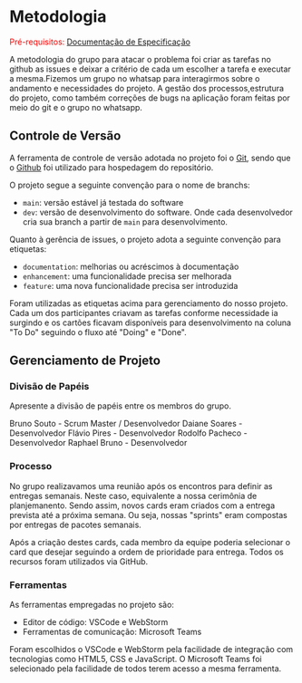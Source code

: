 
# Metodologia

<span style="color:red">Pré-requisitos: <a href="2-Especificação do Projeto.md"> Documentação de Especificação</a></span>

A metodologia do grupo para atacar o problema foi criar as tarefas no github as issues e deixar a critério de cada um escolher a tarefa e executar a mesma.Fizemos um grupo no whatsap para interagirmos sobre o andamento e necessidades do projeto. A gestão dos processos,estrutura do projeto, como também correções de bugs na aplicação foram feitas por meio do git e o grupo no whatsapp.


## Controle de Versão

A ferramenta de controle de versão adotada no projeto foi o
[Git](https://git-scm.com/), sendo que o [Github](https://github.com)
foi utilizado para hospedagem do repositório.

O projeto segue a seguinte convenção para o nome de branchs:

- `main`: versão estável já testada do software
- `dev`: versão de desenvolvimento do software. Onde cada desenvolvedor cria sua branch a partir de `main` para desenvolvimento.

Quanto à gerência de issues, o projeto adota a seguinte convenção para
etiquetas:

- `documentation`: melhorias ou acréscimos à documentação
- `enhancement`: uma funcionalidade precisa ser melhorada
- `feature`: uma nova funcionalidade precisa ser introduzida

Foram utilizadas as etiquetas acima para gerenciamento do nosso projeto. Cada um dos participantes criavam as tarefas conforme necessidade ia surgindo e os cartões ficavam disponíveis para desenvolvimento na coluna "To Do" seguindo o fluxo até "Doing" e "Done".

## Gerenciamento de Projeto

### Divisão de Papéis

Apresente a divisão de papéis entre os membros do grupo.

Bruno Souto - Scrum Master / Desenvolvedor
Daiane Soares - Desenvolvedor
Flávio Pires - Desenvolvedor
Rodolfo Pacheco - Desenvolvedor
Raphael Bruno - Desenvolvedor

### Processo

No grupo realizavamos uma reunião após os encontros para definir as entregas semanais. Neste caso, equivalente a nossa cerimônia de planjemanento. Sendo assim, novos cards eram criados com a entrega prevista até a próxima semana. Ou seja, nossas "sprints" eram compostas por entregas de pacotes semanais. 

Após a criação destes cards, cada membro da equipe poderia selecionar o card que desejar seguindo a ordem de prioridade para entrega. Todos os recursos foram utilizados via GitHub.

### Ferramentas

As ferramentas empregadas no projeto são:

- Editor de código: VSCode e WebStorm
- Ferramentas de comunicação: Microsoft Teams

Foram escolhidos o VSCode e WebStorm pela facilidade de integração com tecnologias como HTML5, CSS e JavaScript. O Microsoft Teams foi selecionado pela facilidade de todos terem acesso a mesma ferramenta.
